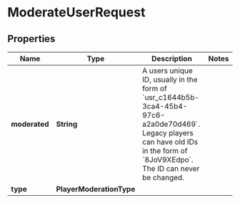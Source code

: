 

# ModerateUserRequest


## Properties

Name | Type | Description | Notes
------------ | ------------- | ------------- | -------------
**moderated** | **String** | A users unique ID, usually in the form of &#x60;usr_c1644b5b-3ca4-45b4-97c6-a2a0de70d469&#x60;. Legacy players can have old IDs in the form of &#x60;8JoV9XEdpo&#x60;. The ID can never be changed. | 
**type** | **PlayerModerationType** |  | 



